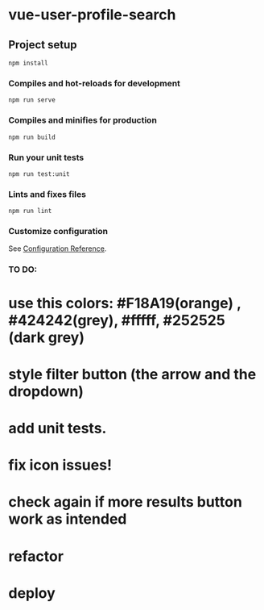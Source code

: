 # vue-user-profile-search

## Project setup
```
npm install
```

### Compiles and hot-reloads for development
```
npm run serve
```

### Compiles and minifies for production
```
npm run build
```

### Run your unit tests
```
npm run test:unit
```

### Lints and fixes files
```
npm run lint
```

### Customize configuration
See [Configuration Reference](https://cli.vuejs.org/config/).

### TO DO: 
# use this colors: #F18A19(orange) , #424242(grey), #fffff, #252525 (dark grey)


# style filter button (the arrow and the dropdown)
# add unit tests.
# fix icon issues!
# check again if more results button work as intended
# refactor
# deploy




